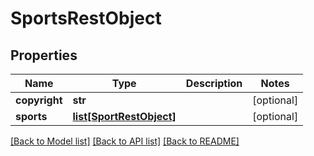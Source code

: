 # SportsRestObject

## Properties
Name | Type | Description | Notes
------------ | ------------- | ------------- | -------------
**copyright** | **str** |  | [optional] 
**sports** | [**list[SportRestObject]**](SportRestObject.md) |  | [optional] 

[[Back to Model list]](../README.md#documentation-for-models) [[Back to API list]](../README.md#documentation-for-api-endpoints) [[Back to README]](../README.md)


